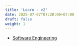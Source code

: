 ```yaml
---
title: 'Learn - v2'
date: 2025-07-07T07:20:00+07:00
draft: false
weight: 1
---
```


- [Software Engineering](./swe/)
